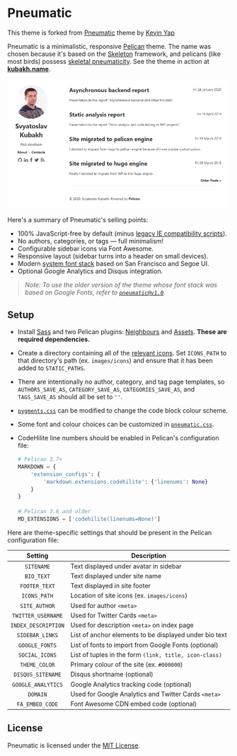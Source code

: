 # Pneumatic

This theme is forked from [Pneumatic] theme by [Kevin Yap]

Pneumatic is a minimalistic, responsive [Pelican] theme. The name was chosen
because it's based on the [Skeleton] framework, and pelicans (like most birds)
possess [skeletal pneumaticity]. See the theme in action at **[kubakh.name]**.

![Pneumatic Screenshots](.github/screenshots.png?raw=true)

Here's a summary of Pneumatic's selling points:

- 100% JavaScript-free by default (minus [legacy IE compatibility scripts]).
- No authors, categories, or tags — full minimalism!
- Configurable sidebar icons via Font Awesome.
- Responsive layout (sidebar turns into a header on small devices).
- Modern [system font stack] based on San Francisco and Segoe UI.
- Optional Google Analytics and Disqus integration.

> _Note: To use the older version of the theme whose font stack was based on
Google Fonts, refer to [`pneumatic@v1.0`]._

## Setup

- Install [Sass] and two Pelican plugins: [Neighbours] and [Assets].
  **These are required dependencies.**
- Create a directory containing all of the [relevant icons]. Set `ICONS_PATH`
  to that directory's path (ex. `images/icons`) and ensure that it has been
  added to `STATIC_PATHS`.
- There are intentionally no author, category, and tag page templates, so
  `AUTHORS_SAVE_AS`, `CATEGORY_SAVE_AS`, `CATEGORIES_SAVE_AS`, and
  `TAGS_SAVE_AS` should all be set to `''`.
- [`pygments.css`] can be modified to change the code block colour scheme.
- Some font and colour choices can be customized in [`pneumatic.css`].
- CodeHilite line numbers should be enabled in Pelican's configuration file:

  ```python
  # Pelican 3.7+
  MARKDOWN = {
      'extension_configs': {
          'markdown.extensions.codehilite': {'linenums': None}
      }
  }

  # Pelican 3.6 and older
  MD_EXTENSIONS = ['codehilite(linenums=None)']
  ```

Here are theme-specific settings that should be present in the Pelican configuration file:

|  Setting            | Description                                            |
|:-------------------:|--------------------------------------------------------|
| `SITENAME`          | Text displayed under avatar in sidebar                 |
| `BIO_TEXT`          | Text displayed under site name                         |
| `FOOTER_TEXT`       | Text displayed in site footer                          |
| `ICONS_PATH`        | Location of site icons (ex. `images/icons`)            |
| `SITE_AUTHOR`       | Used for author `<meta>`                               |
| `TWITTER_USERNAME`  | Used for Twitter Cards `<meta>`                        |
| `INDEX_DESCRIPTION` | Used for description `<meta>` on index page            |
| `SIDEBAR_LINKS`     | List of anchor elements to be displayed under bio text |
| `GOOGLE_FONTS`      | List of fonts to import from Google Fonts (optional)   |
| `SOCIAL_ICONS`      | List of tuples in the form `(link, title, icon-class)` |
| `THEME_COLOR`       | Primary colour of the site (ex. `#000000`)             |
| `DISQUS_SITENAME`   | Disqus shortname (optional)                            |
| `GOOGLE_ANALYTICS`  | Google Analytics tracking code (optional)              |
| `DOMAIN`            | Used for Google Analytics and Twitter Cards `<meta>`   |
| `FA_EMBED_CODE`     | Font Awesome CDN embed code (optional)                 |


## License

Pneumatic is licensed under the [MIT License].

[Pelican]: http://getpelican.com
[Skeleton]: http://getskeleton.com
[skeletal pneumaticity]: http://en.wikipedia.org/wiki/Skeletal_pneumaticity
[kubakh.name]: https://kubakh.name

[legacy IE compatibility scripts]: https://github.com/iKevinY/pneumatic/blob/be36413d72870eb182d3c75303922b1e6a5ccb25/templates/base.html#L47-L50
[system font stack]: https://css-tricks.com/snippets/css/system-font-stack/
[Kevin Yap]: https://kevinyap.ca/
[Pneumatic]: https://github.com/iKevinY/pneumatic
[`pneumatic@v1.0`]: https://github.com/iKevinY/pneumatic/tree/v1.0

[Sass]: http://sass-lang.com
[Neighbours]: https://github.com/getpelican/pelican-plugins/tree/master/neighbors
[Assets]: https://github.com/getpelican/pelican-plugins/tree/master/assets

[relevant icons]: https://github.com/iKevinY/iKevinY.github.io/tree/src/content/images/icons
[`pygments.css`]: static/pygments.css
[`pneumatic.css`]: static/pneumatic.css

[MIT License]: LICENSE
